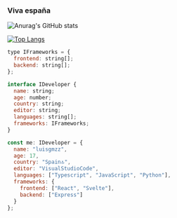 ### Viva españa
![Anurag's GitHub stats](https://github-readme-stats.vercel.app/api?username=luisgmzz&show_icons=true&theme=dark)

[![Top Langs](https://github-readme-stats.vercel.app/api/top-langs/?username=luisgmzz&layout=compact&theme=dark)](https://github.com/anuraghazra/github-readme-stats)
```js
type IFrameworks = {
  frontend: string[];
  backend: string[];
};

interface IDeveloper {
  name: string;
  age: number;
  country: string;
  editor: string;
  languages: string[];
  frameworks: IFrameworks;
}

const me: IDeveloper = {
  name: "luisgmzz",
  age: 17,
  country: "Spain🔝",
  editor: "VisualStudioCode",
  languages: ["Typescript", "JavaScript", "Python"],
  frameworks: {
    frontend: ["React", "Svelte"],
    backend: ["Express"]
  }
};

```
